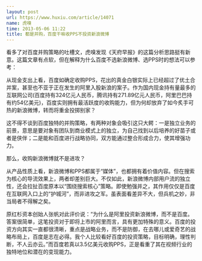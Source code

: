 ```yaml
---
layout: post
url: https://www.huxiu.com/article/14071
name: 虎嗅
time: 2013-05-06 11:22
title: 都是并购，百度干嘛收PPS不投资新浪微博
---
```

看多了对百度并购策略的吐槽文，虎嗅发现《天府早报》的这篇分析思路挺有新意。这篇文章有点软，但在解释为什么百度不选新浪微博、选PPS时的想法可以参考：

从现金支出上看，百度如确定收购PPS，花出的真金白银实际上已经超过了优土合并案，甚至也不亚于正在发生的阿里入股新浪的案子。作为国内现金持有量最多的互联网公司(百度持有324亿元人民币，腾讯持有271.89亿元人民币，阿里巴巴持有约54亿美元)，百度实则拥有最活跃度的收购能力，但为何却放弃了如今炙手可热的新浪微博，转而将重金投掷别家？

这不得不谈到百度独特的并购策略，有两种对象会吸引这只大鳄：一是独立业务的前景，意思是要对象有团队到商业模式上的独立，为自己找到以后培养的好苗子或者是侠伴；二是能和百度进行战略协同，双方能通过整合形成合力，使其增强功力。

那么，收购新浪微博就不是进攻？

从产品性质上看，新浪微博和PPS都属于“媒体”，也都拥有着价值内容。但在搜索为核心的导流效果上，两者却差别巨大。不仅如此，新浪微博内部用户流的独立性，还会拉扯百度原本以“围绕搜索核心”策略。即使勉强并之，其作用仅仅是百度在互联网入口上的“护城河”，而非进攻之军。虽表面看差异不大，但兵机之妙，非当局者不得解之矣。

原红杉资本创始人张帆对此评价说：“为什么是阿里投资新浪微博，而不是百度。答案很简单，这笔投资对于即将上市的阿里而言，具有更加特殊的意义。百度的投资方向其实一直都很清晰，重点是战略业务，而不是防御，在去哪儿或爱奇艺的战略布局上，百度是志在必得。我个人比较看好百度的投资策略，目标明确，理性判断，不人云亦云。”而百度若真以3.5亿美元收购PPS，正是看重了其在视频行业的独特地位和潜在的变现能力。

